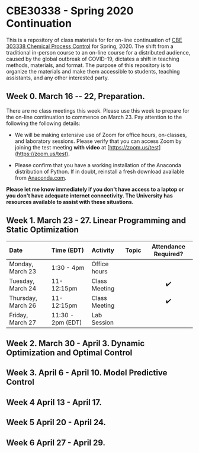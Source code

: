 # CBE30338 - Spring 2020 Continuation

This is a repository of class materials for for on-line continuation of [CBE 303338 Chemical Process Control](http://jckantor.github.io/CBE30338/) for Spring, 2020. The shift from a traditional in-person course to an on-line course for a distributed audience, caused by the global outbreak of COVID-19, dictates a shift in teaching methods, materials, and format. The purpose of this repository is to organize the materials and make them accessible to students, teaching assistants, and any other interested party. 

## Week 0.  March 16 -- 22, Preparation.

There are no class meetings this week. Please use this week to prepare for the on-line continuation to commence on March 23. Pay attention to the following the following details:

* We will be making extensive use of Zoom for office hours, on-classes, and laboratory sessions. Please verify that you can access Zoom by joining the test meeting **with video** at [https://zoom.us/test](https://zoom.us/test). 

* Please confirm that you have a working installation of the Anaconda distribution of Python. If in doubt, reinstall a fresh download available from [Anaconda.com](https://www.anaconda.com/).

**Please let me know immediately if you don't have access to a laptop or you don't have adequate internet connectivity. The University has resources available to assist with these situations.**

## Week 1. March 23 - 27. Linear Programming and Static Optimization

| Date | Time (EDT) | Activity | Topic | Attendance Required? |
| :--  | :--  | :------  | :--- | :---: |
| Monday, March 23 | 1:30 - 4pm | Office hours | | 
| Tuesday, March 24 | 11-12:15pm | Class Meeting | | :heavy_check_mark:|
| Thursday, March 26 | 11-12:15pm | Class Meeting | | :heavy_check_mark: |
| Friday, March 27 | 11:30 - 2pm (EDT) | Lab Session | |

## Week 2. March 30 - April 3. Dynamic Optimization and Optimal Control


## Week 3. April 6 - April 10. Model Predictive Control


## Week 4 April 13 - April 17. 


## Week 5 April 20 - April 24.


## Week 6 April 27 - April 29. 

